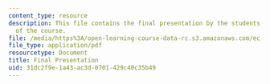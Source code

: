 ```yaml
---
content_type: resource
description: This file contains the final presentation by the students on completion
  of the course.
file: /media/https%3A/open-learning-course-data-rc.s3.amazonaws.com/ec-s02-water-jet-technologies-spring-2005/31dc2f9e1a43ac3d0701429c40c35b49_MITEC_S02S05_final_pres.pdf
file_type: application/pdf
resourcetype: Document
title: Final Presentation
uid: 31dc2f9e-1a43-ac3d-0701-429c40c35b49
---
```

